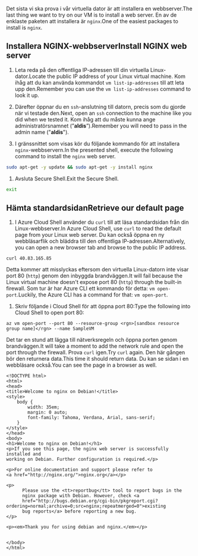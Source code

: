 <span data-ttu-id="e1dd8-101">Det sista vi ska prova i vår virtuella dator är att installera en webbserver.</span><span class="sxs-lookup"><span data-stu-id="e1dd8-101">The last thing we want to try on our VM is to install a web server.</span></span> <span data-ttu-id="e1dd8-102">En av de enklaste paketen att installera är `nginx`.</span><span class="sxs-lookup"><span data-stu-id="e1dd8-102">One of the easiest packages to install is `nginx`.</span></span>

## <a name="install-nginx-web-server"></a><span data-ttu-id="e1dd8-103">Installera NGINX-webbserver</span><span class="sxs-lookup"><span data-stu-id="e1dd8-103">Install NGINX web server</span></span>

1. <span data-ttu-id="e1dd8-104">Leta reda på den offentliga IP-adressen till din virtuella Linux-dator.</span><span class="sxs-lookup"><span data-stu-id="e1dd8-104">Locate the public IP address of your Linux virtual machine.</span></span> <span data-ttu-id="e1dd8-105">Kom ihåg att du kan använda kommandot `vm list-ip-addresses` till att leta upp den.</span><span class="sxs-lookup"><span data-stu-id="e1dd8-105">Remember you can use the `vm list-ip-addresses` command to look it up.</span></span>

1. <span data-ttu-id="e1dd8-106">Därefter öppnar du en `ssh`-anslutning till datorn, precis som du gjorde när vi testade den.</span><span class="sxs-lookup"><span data-stu-id="e1dd8-106">Next, open an `ssh` connection to the machine like you did when we tested it.</span></span> <span data-ttu-id="e1dd8-107">Kom ihåg att du måste kunna ange administratörsnamnet (”**aldis**”).</span><span class="sxs-lookup"><span data-stu-id="e1dd8-107">Remember you will need to pass in the admin name ("**aldis**").</span></span>

1. <span data-ttu-id="e1dd8-108">I gränssnittet som visas kör du följande kommando för att installera `nginx`-webbservern.</span><span class="sxs-lookup"><span data-stu-id="e1dd8-108">In the presented shell, execute the following command to install the `nginx` web server.</span></span>

```bash
sudo apt-get -y update && sudo apt-get -y install nginx
```

1. <span data-ttu-id="e1dd8-109">Avsluta Secure Shell.</span><span class="sxs-lookup"><span data-stu-id="e1dd8-109">Exit the Secure Shell.</span></span>

```bash
exit
```

## <a name="retrieve-our-default-page"></a><span data-ttu-id="e1dd8-110">Hämta standardsidan</span><span class="sxs-lookup"><span data-stu-id="e1dd8-110">Retrieve our default page</span></span>

1. <span data-ttu-id="e1dd8-111">I Azure Cloud Shell använder du `curl` till att läsa standardsidan från din Linux-webbserver.</span><span class="sxs-lookup"><span data-stu-id="e1dd8-111">In Azure Cloud Shell, use `curl` to read the default page from your Linux web server.</span></span> <span data-ttu-id="e1dd8-112">Du kan också öppna en ny webbläsarflik och bläddra till den offentliga IP-adressen.</span><span class="sxs-lookup"><span data-stu-id="e1dd8-112">Alternatively, you can open a new browser tab and browse to the public IP address.</span></span>

```azurecli
curl 40.83.165.85
```

<span data-ttu-id="e1dd8-113">Detta kommer att misslyckas eftersom den virtuella Linux-datorn inte visar port 80 (`http`) genom den inbyggda brandväggen.</span><span class="sxs-lookup"><span data-stu-id="e1dd8-113">It will fail because the Linux virtual machine doesn't expose port 80 (`http`) through the built-in firewall.</span></span> <span data-ttu-id="e1dd8-114">Som tur är har Azure CLI ett kommando för detta: `vm open-port`.</span><span class="sxs-lookup"><span data-stu-id="e1dd8-114">Luckily, the Azure CLI has a command for that: `vm open-port`.</span></span> 

1. <span data-ttu-id="e1dd8-115">Skriv följande i Cloud Shell för att öppna port 80:</span><span class="sxs-lookup"><span data-stu-id="e1dd8-115">Type the following into Cloud Shell to open port 80:</span></span>

```azurecli
az vm open-port --port 80 --resource-group <rgn>[sandbox resource group name]</rgn> --name SampleVM
```

<span data-ttu-id="e1dd8-116">Det tar en stund att lägga till nätverksregeln och öppna porten genom brandväggen.</span><span class="sxs-lookup"><span data-stu-id="e1dd8-116">It will take a moment to add the network rule and open the port through the firewall.</span></span> <span data-ttu-id="e1dd8-117">Prova `curl` igen.</span><span class="sxs-lookup"><span data-stu-id="e1dd8-117">Try `curl` again.</span></span> <span data-ttu-id="e1dd8-118">Den här gången bör den returnera data.</span><span class="sxs-lookup"><span data-stu-id="e1dd8-118">This time it should return data.</span></span> <span data-ttu-id="e1dd8-119">Du kan se sidan i en webbläsare också.</span><span class="sxs-lookup"><span data-stu-id="e1dd8-119">You can see the page in a browser as well.</span></span>

```output
<!DOCTYPE html>
<html>
<head>
<title>Welcome to nginx on Debian!</title>
<style>
    body {
        width: 35em;
        margin: 0 auto;
        font-family: Tahoma, Verdana, Arial, sans-serif;
    }
</style>
</head>
<body>
<h1>Welcome to nginx on Debian!</h1>
<p>If you see this page, the nginx web server is successfully installed and
working on Debian. Further configuration is required.</p>

<p>For online documentation and support please refer to
<a href="http://nginx.org/">nginx.org</a></p>

<p>
      Please use the <tt>reportbug</tt> tool to report bugs in the
      nginx package with Debian. However, check <a
      href="http://bugs.debian.org/cgi-bin/pkgreport.cgi?ordering=normal;archive=0;src=nginx;repeatmerged=0">existing
      bug reports</a> before reporting a new bug.
</p>

<p><em>Thank you for using debian and nginx.</em></p>


</body>
</html>
```
